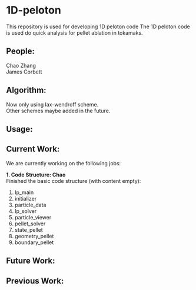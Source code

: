 # 1D-peloton

This repository is used for developing 1D peloton code
The 1D peloton code is used do quick analysis for pellet ablation in tokamaks.

## People:

Chao Zhang   
James Corbett

## Algorithm:
Now only using lax-wendroff scheme.  
Other schemes maybe added in the future.

## Usage:

## Current Work:
We are currently working on the following jobs:  

**1. Code Structure: Chao**    
Finished the basic code structure (with content empty):
1. lp_main  
2. initializer  
3. particle_data   
4. lp_solver   
5. particle_viewer  
6. pellet_solver  
7. state_pellet  
8. geometry_pellet  
9. boundary_pellet  

## Future Work:


## Previous Work:
